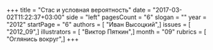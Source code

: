 +++
title = "Стас и условная вероятность"
date = "2017-03-02T11:22:37+03:00"
side = "left"
pagesCount = "6"
slogan = ""
year = "2012"
startPage = "6"
authors = [ "Иван Высоцкий",]
issues = [ "2012_09",]
illustrators = [ "Виктор Пяткин",]
month = "09"
rubrics = [ "Оглянись вокруг",]
+++

